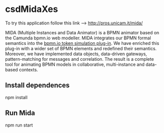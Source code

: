 # csdMidaXes

To try this application follow this link --> http://pros.unicam.it/mida/

MIDA (Multiple Instances and Data Animator) is a BPMN animator based on the Camunda bpmn.io web modeller. MIDA integrates our BPMN formal semantics into the [bpmn.io token simulation plug-in](https://github.com/bpmn-io/bpmn-js-token-simulation). We have enriched this plug-in with a wider set of BPMN elements and redefined their semantics. Moreover, we have implemented data objects, data-driven gateways, pattern-matching for messages and correlation. The result is a complete tool for animating BPMN models in collaborative, multi-instance and data-based contexts.


## Install dependences

npm install

## Run Mida

npm run start
